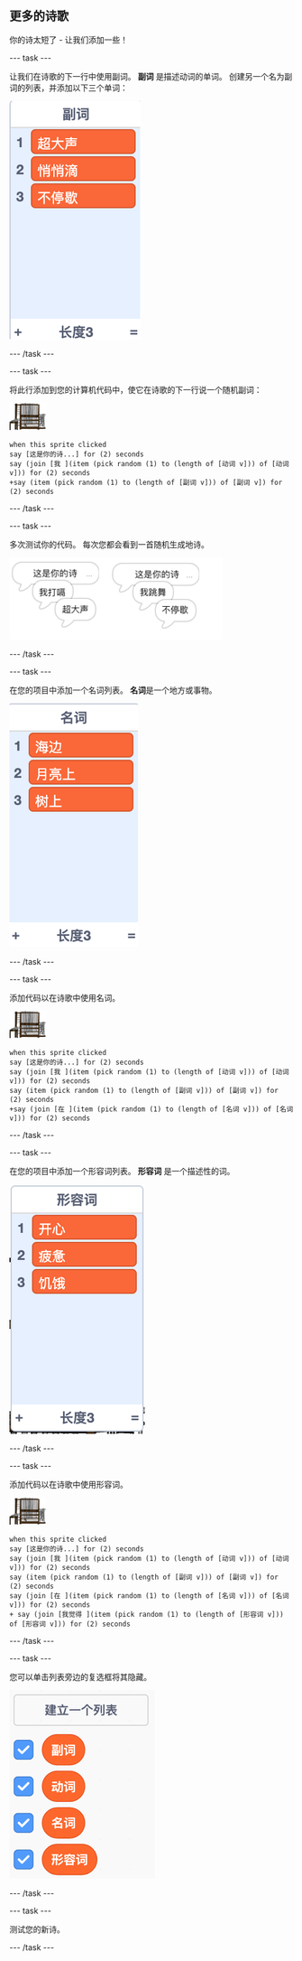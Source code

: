 ## 更多的诗歌

你的诗太短了 - 让我们添加一些！

--- task ---

让我们在诗歌的下一行中使用副词。 **副词** 是描述动词的单词。 创建另一个名为副词的列表，并添加以下三个单词：

![list with the words loudly, silently, endlessly](images/poetry-adverbs.png)

--- /task ---

--- task ---

将此行添加到您的计算机代码中，使它在诗歌的下一行说一个随机副词：

![计算机精灵](images/computer-sprite.png)

```blocks3
when this sprite clicked
say [这是你的诗...] for (2) seconds
say (join [我 ](item (pick random (1) to (length of [动词 v])) of [动词 v])) for (2) seconds
+say (item (pick random (1) to (length of [副词 v])) of [副词 v]) for (2) seconds
```

--- /task ---

--- task ---

多次测试你的代码。 每次您都会看到一首随机生成地诗。

![带有随机生成的副词的对话框](images/poetry-adverb-test.png)

--- /task ---

--- task ---

在您的项目中添加一个名词列表。 **名词**是一个地方或事物。

![名词列表：海边、月球上、树上](images/poetry-nouns.png)

--- /task ---

--- task ---

添加代码以在诗歌中使用名词。

![计算机精灵](images/computer-sprite.png)

```blocks3
when this sprite clicked
say [这是你的诗...] for (2) seconds
say (join [我 ](item (pick random (1) to (length of [动词 v])) of [动词 v])) for (2) seconds
say (item (pick random (1) to (length of [副词 v])) of [副词 v]) for (2) seconds
+say (join [在 ](item (pick random (1) to (length of [名词 v])) of [名词 v])) for (2) seconds
```

--- /task ---

--- task ---

在您的项目中添加一个形容词列表。 **形容词** 是一个描述性的词。

![形容词列表：开心，疲惫，饥饿](images/poetry-adjectives.png)

--- /task ---

--- task ---

添加代码以在诗歌中使用形容词。

![计算机精灵](images/computer-sprite.png)

```blocks3
when this sprite clicked
say [这是你的诗...] for (2) seconds
say (join [我 ](item (pick random (1) to (length of [动词 v])) of [动词 v])) for (2) seconds
say (item (pick random (1) to (length of [副词 v])) of [副词 v]) for (2) seconds
say (join [在 ](item (pick random (1) to (length of [名词 v])) of [名词 v])) for (2) seconds
+ say (join [我觉得 ](item (pick random (1) to (length of [形容词 v])) of [形容词 v])) for (2) seconds
```

--- /task ---

--- task ---

您可以单击列表旁边的复选框将其隐藏。

![选中复选框以展示列表的值](images/poetry-lists-tick.png)

--- /task ---

--- task ---

测试您的新诗。

--- /task ---